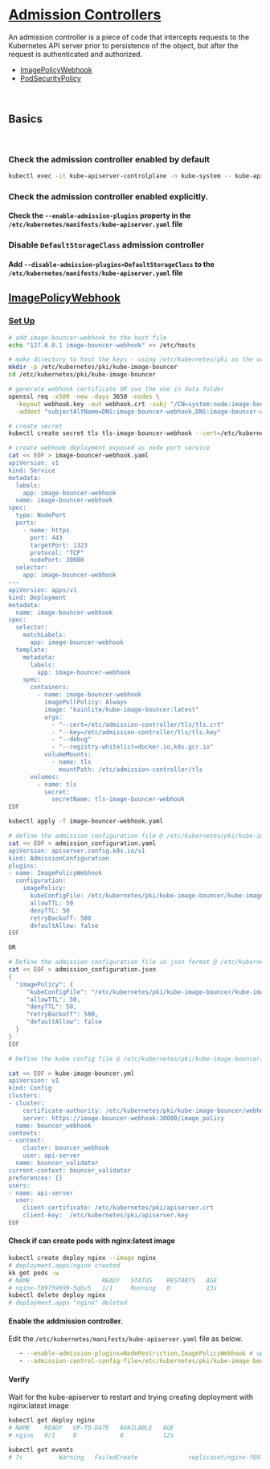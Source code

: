 # [Admission Controllers](https://kubernetes.io/docs/reference/access-authn-authz/admission-controllers/)

An admission controller is a piece of code that intercepts requests to the Kubernetes API server prior to persistence of the object, but after the request is authenticated and authorized.

 - [ImagePolicyWebhook](#imagepolicywebhook)
 - [PodSecurityPolicy](#podsecuritypolicy)

<br />

## Basics

<br />

### Check the admission controller enabled by default


```bash
kubectl exec -it kube-apiserver-controlplane -n kube-system -- kube-apiserver -h | grep 'enable-admission-plugins'
```


### Check the admission controller enabled explicitly.


#### Check the `--enable-admission-plugins` property in the `/etc/kubernetes/manifests/kube-apiserver.yaml` file


### Disable `DefaultStorageClass` admission controller



#### Add `--disable-admission-plugins=DefaultStorageClass` to the `/etc/kubernetes/manifests/kube-apiserver.yaml` file



## [ImagePolicyWebhook](https://kubernetes.io/docs/reference/access-authn-authz/admission-controllers/#imagepolicywebhook)


### [Set Up](https://github.com/kainlite/kube-image-bouncer)

```bash
# add image-bouncer-webhook to the host file
echo "127.0.0.1 image-bouncer-webhook" >> /etc/hosts

# make directory to host the keys - using /etc/kubernetes/pki as the volume is already mounted
mkdir -p /etc/kubernetes/pki/kube-image-bouncer
cd /etc/kubernetes/pki/kube-image-bouncer

# generate webhook certificate OR use the one in data folder
openssl req -x509 -new -days 3650 -nodes \
  -keyout webhook.key -out webhook.crt -subj "/CN=system:node:image-bouncer-webhook.default.pod.cluster.local" \
  -addext "subjectAltName=DNS:image-bouncer-webhook,DNS:image-bouncer-webhook.default.svc,DNS:image-bouncer-webhook.default.svc.cluster.local"

# create secret 
kubectl create secret tls tls-image-bouncer-webhook --cert=/etc/kubernetes/pki/kube-image-bouncer/webhook.crt --key=/etc/kubernetes/pki/kube-image-bouncer/webhook.key

# create webhook deployment exposed as node port service
cat << EOF > image-bouncer-webhook.yaml
apiVersion: v1
kind: Service
metadata:
  labels:
    app: image-bouncer-webhook
  name: image-bouncer-webhook
spec:
  type: NodePort
  ports:
    - name: https
      port: 443
      targetPort: 1323
      protocol: "TCP"
      nodePort: 30080
  selector:
    app: image-bouncer-webhook
---
apiVersion: apps/v1
kind: Deployment
metadata:
  name: image-bouncer-webhook
spec:
  selector:
    matchLabels:
      app: image-bouncer-webhook
  template:
    metadata:
      labels:
        app: image-bouncer-webhook
    spec:
      containers:
        - name: image-bouncer-webhook
          imagePullPolicy: Always
          image: "kainlite/kube-image-bouncer:latest"
          args:
            - "--cert=/etc/admission-controller/tls/tls.crt"
            - "--key=/etc/admission-controller/tls/tls.key"
            - "--debug"
            - "--registry-whitelist=docker.io,k8s.gcr.io"
          volumeMounts:
            - name: tls
              mountPath: /etc/admission-controller/tls
      volumes:
        - name: tls
          secret:
            secretName: tls-image-bouncer-webhook
EOF

kubectl apply -f image-bouncer-webhook.yaml

# define the admission configuration file @ /etc/kubernetes/pki/kube-image-bouncer/admission_configuration.yaml
cat << EOF > admission_configuration.yaml
apiVersion: apiserver.config.k8s.io/v1
kind: AdmissionConfiguration
plugins:
- name: ImagePolicyWebhook
  configuration:
    imagePolicy:
      kubeConfigFile: /etc/kubernetes/pki/kube-image-bouncer/kube-image-bouncer.yml
      allowTTL: 50
      denyTTL: 50
      retryBackoff: 500
      defaultAllow: false
EOF

OR 

# Define the admission configuration file in json format @ /etc/kubernetes/admission_configuration.json
cat << EOF > admission_configuration.json
{
  "imagePolicy": {
     "kubeConfigFile": "/etc/kubernetes/pki/kube-image-bouncer/kube-image-bouncer.yml",
     "allowTTL": 50,
     "denyTTL": 50,
     "retryBackoff": 500,
     "defaultAllow": false
  }
}
EOF

# Define the kube config file @ /etc/kubernetes/pki/kube-image-bouncer/kube-image-bouncer.yml

cat << EOF > kube-image-bouncer.yml
apiVersion: v1
kind: Config
clusters:
- cluster:
    certificate-authority: /etc/kubernetes/pki/kube-image-bouncer/webhook.crt
    server: https://image-bouncer-webhook:30080/image_policy
  name: bouncer_webhook
contexts:
- context:
    cluster: bouncer_webhook
    user: api-server
  name: bouncer_validator
current-context: bouncer_validator
preferences: {}
users:
- name: api-server
  user:
    client-certificate: /etc/kubernetes/pki/apiserver.crt
    client-key:  /etc/kubernetes/pki/apiserver.key
EOF

```

#### Check if can create pods with nginx:latest image

```bash
kubectl create deploy nginx --image nginx
# deployment.apps/nginx created
kk get pods -w
# NAME                    READY   STATUS    RESTARTS   AGE
# nginx-f89759699-5qbv5   1/1     Running   0          13s
kubectl delete deploy nginx 
# deployment.apps "nginx" deleted
```

#### Enable the addmission controller. 

Edit the `/etc/kubernetes/manifests/kube-apiserver.yaml` file as below.

```yaml
   - --enable-admission-plugins=NodeRestriction,ImagePolicyWebhook # update
   - --admission-control-config-file=/etc/kubernetes/pki/kube-image-bouncer/admission_configuration.yaml # add
```

#### Verify 

Wait for the kube-apiserver to restart and trying creating deployment with nginx:latest image

```bash
kubectl get deploy nginx 
# NAME    READY   UP-TO-DATE   AVAILABLE   AGE
# nginx   0/1     0            0           12s

kubectl get events
# 7s          Warning   FailedCreate              replicaset/nginx-f89759699                    (combined from similar events): Error creating: pods "nginx-f89759699-b2r4k" is forbidden: image policy webhook backend denied one or more images: Images using latest tag are not allowed 
```